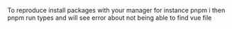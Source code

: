 To reproduce install packages with your manager for instance pnpm i
then pnpm run types and will see error about not being able to find vue file
